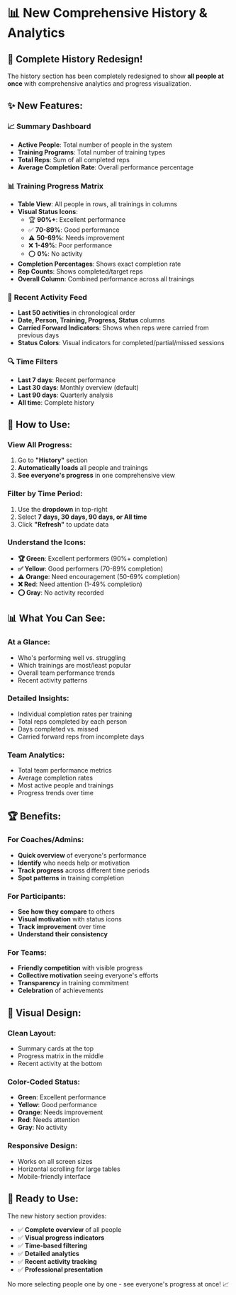 # 📊 New Comprehensive History & Analytics

## 🎉 **Complete History Redesign!**

The history section has been completely redesigned to show **all people at once** with comprehensive analytics and progress visualization.

## ✨ **New Features:**

### 📈 **Summary Dashboard**
- **Active People**: Total number of people in the system
- **Training Programs**: Total number of training types
- **Total Reps**: Sum of all completed reps
- **Average Completion Rate**: Overall performance percentage

### 📊 **Training Progress Matrix**
- **Table View**: All people in rows, all trainings in columns
- **Visual Status Icons**:
  - 🏆 **90%+**: Excellent performance
  - ✅ **70-89%**: Good performance  
  - ⚠️ **50-69%**: Needs improvement
  - ❌ **1-49%**: Poor performance
  - ⭕ **0%**: No activity
- **Completion Percentages**: Shows exact completion rate
- **Rep Counts**: Shows completed/target reps
- **Overall Column**: Combined performance across all trainings

### 📅 **Recent Activity Feed**
- **Last 50 activities** in chronological order
- **Date, Person, Training, Progress, Status** columns
- **Carried Forward Indicators**: Shows when reps were carried from previous days
- **Status Colors**: Visual indicators for completed/partial/missed sessions

### 🔍 **Time Filters**
- **Last 7 days**: Recent performance
- **Last 30 days**: Monthly overview (default)
- **Last 90 days**: Quarterly analysis
- **All time**: Complete history

## 🎯 **How to Use:**

### **View All Progress:**
1. Go to **"History"** section
2. **Automatically loads** all people and trainings
3. **See everyone's progress** in one comprehensive view

### **Filter by Time Period:**
1. Use the **dropdown** in top-right
2. Select **7 days, 30 days, 90 days, or All time**
3. Click **"Refresh"** to update data

### **Understand the Icons:**
- **🏆 Green**: Excellent performers (90%+ completion)
- **✅ Yellow**: Good performers (70-89% completion)
- **⚠️ Orange**: Need encouragement (50-69% completion)
- **❌ Red**: Need attention (1-49% completion)
- **⭕ Gray**: No activity recorded

## 📊 **What You Can See:**

### **At a Glance:**
- Who's performing well vs. struggling
- Which trainings are most/least popular
- Overall team performance trends
- Recent activity patterns

### **Detailed Insights:**
- Individual completion rates per training
- Total reps completed by each person
- Days completed vs. missed
- Carried forward reps from incomplete days

### **Team Analytics:**
- Total team performance metrics
- Average completion rates
- Most active people and trainings
- Progress trends over time

## 🏆 **Benefits:**

### **For Coaches/Admins:**
- **Quick overview** of everyone's performance
- **Identify** who needs help or motivation
- **Track progress** across different time periods
- **Spot patterns** in training completion

### **For Participants:**
- **See how they compare** to others
- **Visual motivation** with status icons
- **Track improvement** over time
- **Understand their consistency**

### **For Teams:**
- **Friendly competition** with visible progress
- **Collective motivation** seeing everyone's efforts
- **Transparency** in training commitment
- **Celebration** of achievements

## 🎨 **Visual Design:**

### **Clean Layout:**
- Summary cards at the top
- Progress matrix in the middle
- Recent activity at the bottom

### **Color-Coded Status:**
- **Green**: Excellent performance
- **Yellow**: Good performance
- **Orange**: Needs improvement
- **Red**: Needs attention
- **Gray**: No activity

### **Responsive Design:**
- Works on all screen sizes
- Horizontal scrolling for large tables
- Mobile-friendly interface

## 🚀 **Ready to Use:**

The new history section provides:
- ✅ **Complete overview** of all people
- ✅ **Visual progress indicators**
- ✅ **Time-based filtering**
- ✅ **Detailed analytics**
- ✅ **Recent activity tracking**
- ✅ **Professional presentation**

No more selecting people one by one - see everyone's progress at once! 📈

